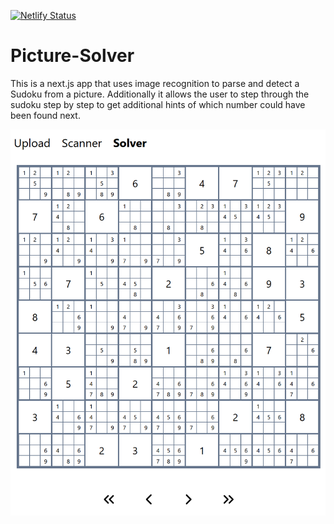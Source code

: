 [![Netlify Status](https://api.netlify.com/api/v1/badges/6e374eb3-d341-4782-bcd0-fa1f2c5b962c/deploy-status)](https://app.netlify.com/sites/infallible-golick-cadc1f/deploys)

# Picture-Solver

This is a next.js app that uses image recognition to parse and detect a Sudoku from a picture. Additionally it allows the user to step through the sudoku step by step to get additional hints of which number could have been found next.

![Sudoku Solver](image.png)
